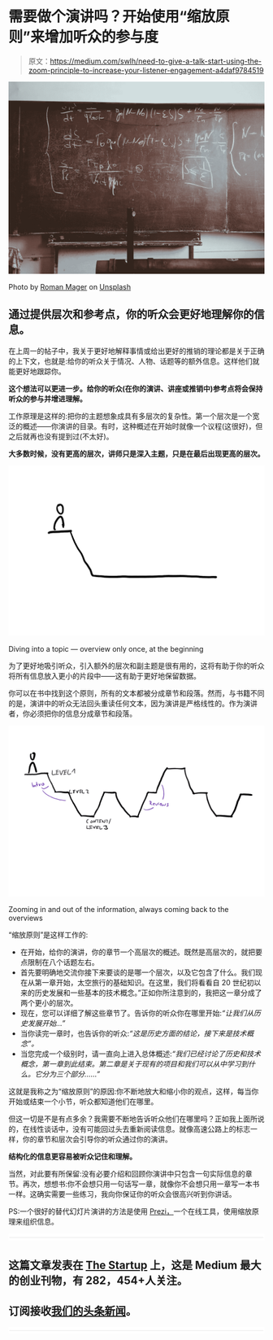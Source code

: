 # 需要做个演讲吗？开始使用“缩放原则”来增加听众的参与度

> 原文：<https://medium.com/swlh/need-to-give-a-talk-start-using-the-zoom-principle-to-increase-your-listener-engagement-a4daf9784519>

![](img/ad1f120e49e2513fae15ed2098a215a9.png)

Photo by [Roman Mager](https://unsplash.com/photos/5mZ_M06Fc9g?utm_source=unsplash&utm_medium=referral&utm_content=creditCopyText) on [Unsplash](https://unsplash.com/?utm_source=unsplash&utm_medium=referral&utm_content=creditCopyText)

## 通过提供层次和参考点，你的听众会更好地理解你的信息。

在上周一的帖子中，我关于更好地解释事情或给出更好的推销的理论都是关于正确的上下文，也就是:给你的听众关于情况、人物、话题等的额外信息。这样他们就能更好地跟踪你。

**这个想法可以更进一步。给你的听众(在你的演讲、讲座或推销中)参考点将会保持听众的参与并增进理解。**

工作原理是这样的:把你的主题想象成具有多层次的复杂性。第一个层次是一个宽泛的概述——你演讲的目录。有时，这种概述在开始时就像一个议程(这很好)，但之后就再也没有提到过(不太好)。

**大多数时候，没有更高的层次，讲师只是深入主题，只是在最后出现更高的层次。**

![](img/c22a903f40a74d5ea46ebacb34c78770.png)

Diving into a topic — overview only once, at the beginning

为了更好地吸引听众，引入额外的层次和副主题是很有用的，这将有助于你的听众将所有信息放入更小的片段中——这有助于更好地保留数据。

你可以在书中找到这个原则，所有的文本都被分成章节和段落。然而，与书籍不同的是，演讲中的听众无法回头重读任何文本，因为演讲是严格线性的。作为演讲者，你必须把你的信息分成章节和段落。

![](img/66c0891c3c48ef1b8ca531c010283556.png)

Zooming in and out of the information, always coming back to the overviews

“缩放原则”是这样工作的:

*   在开始，给你的演讲，你的章节一个高层次的概述。既然是高层次的，就把要点限制在八个话题左右。
*   首先要明确地交流你接下来要谈的是哪一个层次，以及它包含了什么。我们现在从第一章开始，太空旅行的基础知识。在这里，我们将看看自 20 世纪初以来的历史发展和一些基本的技术概念。”正如你所注意到的，我把这一章分成了两个更小的层次。
*   现在，您可以详细了解这些章节了。告诉你的听众你在哪里开始:*“让我们从历史发展开始…”*
*   当你读完一章时，也告诉你的听众:*“这是历史方面的结论，接下来是技术概念”。*
*   当您完成一个级别时，请一直向上进入总体概述:*“我们已经讨论了历史和技术概念，第一章到此结束。第二章是关于现有的项目和我们可以从中学习到什么。它分为三个部分……”*

这就是我称之为“缩放原则”的原因:你不断地放大和缩小你的观点，这样，每当你开始或结束一个小节，听众都知道他们在哪里。

但这一切是不是有点多余？我需要不断地告诉听众他们在哪里吗？正如我上面所说的，在线性谈话中，没有可能回过头去重新阅读信息。就像高速公路上的标志一样，你的章节和层次会引导你的听众通过你的演讲。

**结构化的信息更容易被听众记住和理解。**

当然，对此要有所保留:没有必要介绍和回顾你演讲中只包含一句实际信息的章节。再次，想想书:你不会想只用一句话写一章，就像你不会想只用一章写一本书一样。这确实需要一些练习，我向你保证你的听众会很高兴听到你讲话。

PS:一个很好的替代幻灯片演讲的方法是使用 [Prezi，](http://www.prezi.com)一个在线工具，使用缩放原理来组织信息。

![](img/731acf26f5d44fdc58d99a6388fe935d.png)

## 这篇文章发表在 [The Startup](https://medium.com/swlh) 上，这是 Medium 最大的创业刊物，有 282，454+人关注。

## 订阅接收[我们的头条新闻](http://growthsupply.com/the-startup-newsletter/)。

![](img/731acf26f5d44fdc58d99a6388fe935d.png)